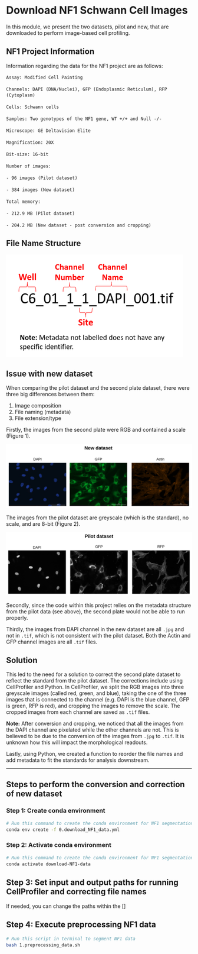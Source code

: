 # Download NF1 Schwann Cell Images

In this module, we present the two datasets, pilot and new, that are downloaded to perform image-based cell profiling.

## NF1 Project Information

Information regarding the data for the NF1 project are as follows:

```
Assay: Modified Cell Painting

Channels: DAPI (DNA/Nuclei), GFP (Endoplasmic Reticulum), RFP (Cytoplasm) 

Cells: Schwann cells

Samples: Two genotypes of the NF1 gene, WT +/+ and Null -/-

Microscope: GE Deltavision Elite

Magnification: 20X

Bit-size: 16-bit

Number of images: 

- 96 images (Pilot dataset)

- 384 images (New dataset)

Total memory: 

- 212.9 MB (Pilot dataset)

- 204.2 MB (New dataset - post conversion and cropping)
```

## File Name Structure

![NF1 Pilot Data Metadata](example_images/NF1_Pilot_Data_Metadata.png "NF1 Pilot Data Metadata")

## Issue with new dataset

When comparing the pilot dataset and the second plate dataset, there were three big differences between them:

1. Image composition
2. File naming (metadata)
3. File extension/type

Firstly, the images from the second plate were RGB and contained a scale (Figure 1).

![new_dataset.png](example_images/new_dataset.png)

The images from the pilot dataset are greyscale (which is the standard), no scale, and are 8-bit (Figure 2). 

![pilot_dataset.png](example_images/pilot_dataset.png)

Secondly, since the code within this project relies on the metadata structure from the pilot data (see above), the second plate would not be able to run properly.

Thirdly, the images from DAPI channel in the new dataset are all `.jpg` and not in `.tif`, which is not consistent with the pilot dataset.
Both the Actin and GFP channel images are all `.tif` files.

## Solution

This led to the need for a solution to correct the second plate dataset to reflect the standard from the pilot dataset. 
The corrections include using CellProfiler and Python. 
In CellProfiler, we split the RGB images into three greyscale images (called red, green, and blue), taking the one of the three images that is connected to the channel (e.g. DAPI is the blue channel, GFP is green, RFP is red), and cropping the images to remove the scale.
The cropped images from each channel are saved as `.tif` files.

**Note:** After conversion and cropping, we noticed that all the images from the DAPI channel are pixelated while the other channels are not. This is believed to be due to the conversion of the images from `.jpg` to `.tif`. It is unknown how this will impact the morphological readouts. 

Lastly, using Python, we created a function to reorder the file names and add metadata to fit the standards for analysis downstream.

---

## Steps to perform the conversion and correction of new dataset

### Step 1: Create conda environment

```sh
# Run this command to create the conda environment for NF1 segmentation
conda env create -f 0.download_NF1_data.yml
```

### Step 2: Activate conda environment

```sh
# Run this command to create the conda environment for NF1 segmentation
conda activate download-NF1-data
```

## Step 3: Set input and output paths for running CellProfiler and correcting file names

If needed, you can change the paths within the []

## Step 4: Execute preprocessing NF1 data

```bash
# Run this script in terminal to segment NF1 data
bash 1.preprocessing_data.sh
```
